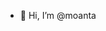 - 👋 Hi, I’m @moanta

<!---
moanta/moanta is a ✨ special ✨ repository because its `README.md` (this file) appears on your GitHub profile.
You can click the Preview link to take a look at your changes.
--->
